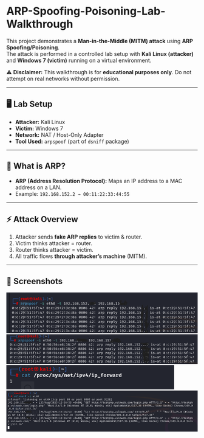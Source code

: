 # ARP-Spoofing-Poisoning-Lab-Walkthrough

This project demonstrates a **Man-in-the-Middle (MITM) attack** using **ARP Spoofing/Poisoning**.  
The attack is performed in a controlled lab setup with **Kali Linux (attacker)** and **Windows 7 (victim)** running on a virtual environment.

⚠️ **Disclaimer:** This walkthrough is for **educational purposes only**. Do not attempt on real networks without permission.  

---

## 🖥️ Lab Setup  

- **Attacker:** Kali Linux  
- **Victim:** Windows 7  
- **Network:** NAT / Host-Only Adapter  
- **Tool Used:** `arpspoof` (part of `dsniff` package)  

---

## 🧩 What is ARP?  

- **ARP (Address Resolution Protocol):** Maps an IP address to a MAC address on a LAN.  
- Example: `192.168.152.2 → 00:11:22:33:44:55`  

---

## ⚡ Attack Overview  

1. Attacker sends **fake ARP replies** to victim & router.  
2. Victim thinks attacker = router.  
3. Router thinks attacker = victim.  
4. All traffic flows **through attacker’s machine** (MITM).  

---

## 📸 Screenshots  

![Screenshot 1](./Screenshot%202025-08-25%20221401.png)  
![Screenshot 2](./Screenshot%202025-08-25%20221437.png)  
![Screenshot 3](./Screenshot%202025-08-25%20221503.png)  
![Screenshot 4](./Screenshot%202025-08-25%20221536.png)  

